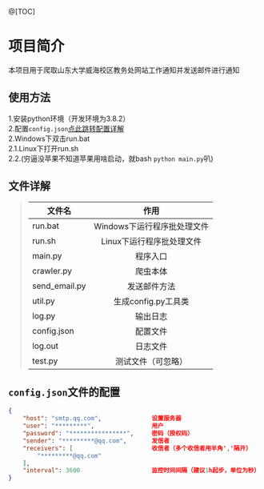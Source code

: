 @[TOC]
# 项目简介
本项目用于爬取山东大学威海校区教务处网站工作通知并发送邮件进行通知
## 使用方法
1.安装python环境（开发环境为3.8.2）  
2.配置`config.json`[点此跳转配置详解](#json)  
2.Windows下双击run.bat  
2.1.Linux下打开run.sh  
2.2.(穷逼没苹果不知道苹果用啥启动，就bash `python main.py`叭)  
## 文件详解
>|文件名|作用|
>|---|:----:|
>|run.bat|Windows下运行程序批处理文件|
>|run.sh|Linux下运行程序批处理文件|
>|main.py|程序入口|
>|crawler.py|爬虫本体|
>|send_email.py|发送邮件方法|
>|util.py|生成config.py工具类|
>|log.py|输出日志|
>|config.json|配置文件|
>|log.out|日志文件|
>|test.py|测试文件（可忽略）|
## `config.json`文件的配置<span id="json"></span>  
```json
{
    "host": "smtp.qq.com",              设置服务器
    "user": "*********",                用户
    "password": "****************",     密码（授权码）
    "sender": "*********@qq.com",       发信者
    "receivers": [                      收信者（多个收信者用半角','隔开）
        "*********@qq.com"
    ],
    "interval": 3600                    监控时间间隔（建议1h起步，单位为秒）
}
```
